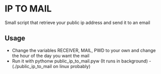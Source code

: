 # IP TO MAIL

Small script that retrieve your public ip address and send it to an email

Usage
-----

* Change the variables RECEIVER, MAIL, PWD to your own and change the hour of the day you want the mail
* Run it with pythonw public_ip_to_mail.pyw (It runs in background) - (./public_ip_to_mail on linux probably)
